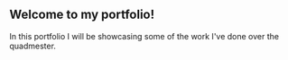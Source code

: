## Welcome to my portfolio!

In this portfolio I will be showcasing some of the work I've done over the quadmester.
